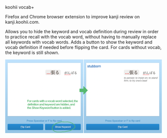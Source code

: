 koohii vocab+

Firefox and Chrome browser extension to improve kanji review on kanji.koohii.com.

Allows you to hide the keyword and vocab definition during review in order to practice recall with the vocab word, without having to manually replace all keywords with vocab words.
Adds a button to show the keyword and vocab definition if needed before flipping the card.
For cards without vocab, the keyword is still shown.

![Screenshot](listing/screenshot.png)

